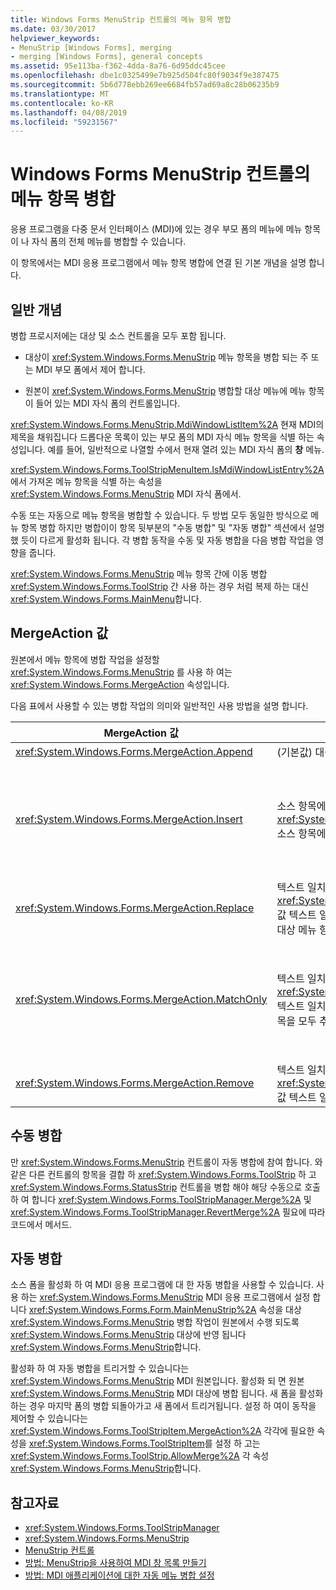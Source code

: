 ```yaml
---
title: Windows Forms MenuStrip 컨트롤의 메뉴 항목 병합
ms.date: 03/30/2017
helpviewer_keywords:
- MenuStrip [Windows Forms], merging
- merging [Windows Forms], general concepts
ms.assetid: 95e113ba-f362-4dda-8a76-6d95ddc45cee
ms.openlocfilehash: dbe1c0325499e7b925d504fc80f9034f9e387475
ms.sourcegitcommit: 5b6d778ebb269ee6684fb57ad69a8c28b06235b9
ms.translationtype: MT
ms.contentlocale: ko-KR
ms.lasthandoff: 04/08/2019
ms.locfileid: "59231567"
---
```

# <a name="merging-menu-items-in-the-windows-forms-menustrip-control"></a>Windows Forms MenuStrip 컨트롤의 메뉴 항목 병합
응용 프로그램을 다중 문서 인터페이스 (MDI)에 있는 경우 부모 폼의 메뉴에 메뉴 항목이 나 자식 폼의 전체 메뉴를 병합할 수 있습니다.  
  
 이 항목에서는 MDI 응용 프로그램에서 메뉴 항목 병합에 연결 된 기본 개념을 설명 합니다.  
  
## <a name="general-concepts"></a>일반 개념  
 병합 프로시저에는 대상 및 소스 컨트롤을 모두 포함 됩니다.  
  
-   대상이 <xref:System.Windows.Forms.MenuStrip> 메뉴 항목을 병합 되는 주 또는 MDI 부모 폼에서 제어 합니다.  
  
-   원본이 <xref:System.Windows.Forms.MenuStrip> 병합할 대상 메뉴에 메뉴 항목이 들어 있는 MDI 자식 폼의 컨트롤입니다.  
  
 <xref:System.Windows.Forms.MenuStrip.MdiWindowListItem%2A> 현재 MDI의 제목을 채워집니다 드롭다운 목록이 있는 부모 폼의 MDI 자식 메뉴 항목을 식별 하는 속성입니다. 예를 들어, 일반적으로 나열할 수에서 현재 열려 있는 MDI 자식 폼의 **창** 메뉴.  
  
 <xref:System.Windows.Forms.ToolStripMenuItem.IsMdiWindowListEntry%2A> 에서 가져온 메뉴 항목을 식별 하는 속성을 <xref:System.Windows.Forms.MenuStrip> MDI 자식 폼에서.  
  
 수동 또는 자동으로 메뉴 항목을 병합할 수 있습니다. 두 방법 모두 동일한 방식으로 메뉴 항목 병합 하지만 병합이이 항목 뒷부분의 "수동 병합" 및 "자동 병합" 섹션에서 설명 했 듯이 다르게 활성화 됩니다. 각 병합 동작을 수동 및 자동 병합을 다음 병합 작업을 영향을 줍니다.  
  
 <xref:System.Windows.Forms.MenuStrip> 메뉴 항목 간에 이동 병합 <xref:System.Windows.Forms.ToolStrip> 간 사용 하는 경우 처럼 복제 하는 대신 <xref:System.Windows.Forms.MainMenu>합니다.  
  
## <a name="mergeaction-values"></a>MergeAction 값  
 원본에서 메뉴 항목에 병합 작업을 설정할 <xref:System.Windows.Forms.MenuStrip> 를 사용 하 여는 <xref:System.Windows.Forms.MergeAction> 속성입니다.  
  
 다음 표에서 사용할 수 있는 병합 작업의 의미와 일반적인 사용 방법을 설명 합니다.  
  
|MergeAction 값|설명|일반적인 용도|  
|-----------------------|-----------------|-----------------|  
|<xref:System.Windows.Forms.MergeAction.Append>|(기본값) 대상 항목의 컬렉션의 끝에 소스 항목을 추가합니다.|프로그램의 일부를 활성화할 때 메뉴 항목 메뉴의 끝에 추가 합니다.|  
|<xref:System.Windows.Forms.MergeAction.Insert>|소스 항목에서 지정 된 위치에서 대상 항목의 컬렉션에 추가 된 <xref:System.Windows.Forms.ToolStripItem.MergeIndex%2A> 소스 항목에서 속성을 설정 합니다.|중간 또는 프로그램의 일부를 활성화할 때 메뉴의 시작 부분에 메뉴 항목을 추가 합니다.<br /><br /> 경우 변수의 <xref:System.Windows.Forms.ToolStripItem.MergeIndex%2A> 동일 메뉴 항목 모두에 대해 추가 된 역순입니다. 설정 <xref:System.Windows.Forms.ToolStripItem.MergeIndex%2A> 적절 하 게 원래 순서를 유지 합니다.|  
|<xref:System.Windows.Forms.MergeAction.Replace>|텍스트 일치 항목을 찾거나 사용 하는 <xref:System.Windows.Forms.ToolStripItem.MergeIndex%2A> 값 텍스트 일치 하는 항목이 발견 되 고 원본 메뉴 항목과 일치 하는 대상 메뉴 항목을 다음으로 바꿉니다.|대상 메뉴 항목을 다르게 수행 하는 동일한 이름의 원본 메뉴 항목을 바꿉니다.|  
|<xref:System.Windows.Forms.MergeAction.MatchOnly>|텍스트 일치 항목을 찾거나 사용 된 <xref:System.Windows.Forms.ToolStripItem.MergeIndex%2A> 텍스트 일치 하는 항목이 발견 되 면 대상에 원본의 드롭다운 목록 항목을 모두 추가한 경우 값입니다.|메뉴 구조 구축 삽입을 하위 메뉴에 메뉴 항목을 추가 또는 하위 메뉴에서 메뉴 항목을 제거 합니다. 기본에서 MDI 자식 메뉴 항목을를 추가할 수는 예를 들어 <xref:System.Windows.Forms.MenuStrip> **다른 이름으로 저장** 메뉴.<br /><br /> <xref:System.Windows.Forms.MergeAction.MatchOnly> 이 기능을 사용 하면 어떤 동작도 수행 하지 않고 메뉴 구조를 탐색할 수 있습니다. 후속 항목을 확인 하는 방법을 제공 합니다.|  
|<xref:System.Windows.Forms.MergeAction.Remove>|텍스트 일치 항목을 찾거나 사용 하는 <xref:System.Windows.Forms.ToolStripItem.MergeIndex%2A> 값 텍스트 일치 하는 항목이 발견 되 고 대상에서 항목을 제거 합니다.|대상에서 메뉴 항목을 제거 <xref:System.Windows.Forms.MenuStrip>합니다.|  
  
## <a name="manual-merging"></a>수동 병합  
 만 <xref:System.Windows.Forms.MenuStrip> 컨트롤이 자동 병합에 참여 합니다. 와 같은 다른 컨트롤의 항목을 결합 하 <xref:System.Windows.Forms.ToolStrip> 하 고 <xref:System.Windows.Forms.StatusStrip> 컨트롤을 병합 해야 해당 수동으로 호출 하 여 합니다 <xref:System.Windows.Forms.ToolStripManager.Merge%2A> 및 <xref:System.Windows.Forms.ToolStripManager.RevertMerge%2A> 필요에 따라 코드에서 메서드.  
  
## <a name="automatic-merging"></a>자동 병합  
 소스 폼을 활성화 하 여 MDI 응용 프로그램에 대 한 자동 병합을 사용할 수 있습니다. 사용 하는 <xref:System.Windows.Forms.MenuStrip> MDI 응용 프로그램에서 설정 합니다 <xref:System.Windows.Forms.Form.MainMenuStrip%2A> 속성을 대상 <xref:System.Windows.Forms.MenuStrip> 병합 작업이 원본에서 수행 되도록 <xref:System.Windows.Forms.MenuStrip> 대상에 반영 됩니다 <xref:System.Windows.Forms.MenuStrip>합니다.  
  
 활성화 하 여 자동 병합을 트리거할 수 있습니다는 <xref:System.Windows.Forms.MenuStrip> MDI 원본입니다. 활성화 되 면 원본 <xref:System.Windows.Forms.MenuStrip> MDI 대상에 병합 됩니다. 새 폼을 활성화 하는 경우 마지막 폼의 병합 되돌아가고 새 폼에서 트리거됩니다. 설정 하 여이 동작을 제어할 수 있습니다는 <xref:System.Windows.Forms.ToolStripItem.MergeAction%2A> 각각에 필요한 속성을 <xref:System.Windows.Forms.ToolStripItem>를 설정 하 고는 <xref:System.Windows.Forms.ToolStrip.AllowMerge%2A> 각 속성 <xref:System.Windows.Forms.MenuStrip>합니다.  
  
## <a name="see-also"></a>참고자료

- <xref:System.Windows.Forms.ToolStripManager>
- <xref:System.Windows.Forms.MenuStrip>
- [MenuStrip 컨트롤](menustrip-control-windows-forms.md)
- [방법: MenuStrip을 사용하여 MDI 창 목록 만들기](how-to-create-an-mdi-window-list-with-menustrip-windows-forms.md)
- [방법: MDI 애플리케이션에 대한 자동 메뉴 병합 설정](how-to-set-up-automatic-menu-merging-for-mdi-applications.md)
